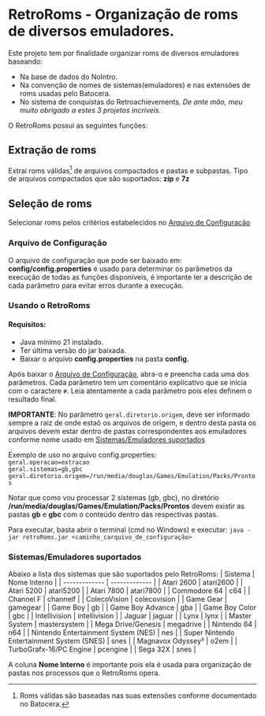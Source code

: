 # RetroRoms - Organização de roms de diversos emuladores.

Este projeto tem por finalidade organizar roms de diversos emuladores baseando:
- Na base de dados do NoIntro.
- Na convenção de nomes de sistemas(emuladores) e nas extensões de roms usadas pelo Batocera.
- No sistema de conquistas do Retroachievements.
*De ante mão, meu muito obrigado a estes 3 projetos incríveis.*

O RetroRoms possui as seguintes funções:

## Extração de roms
Extrai roms válidas[^1] de arquivos compactados e pastas e subpastas. Tipo de arquivos compactados que são suportados: **zip** e **7z**


## Seleção de roms
Selecionar roms pelos critérios estabelecidos no [Arquivo de Configuração](https://github.com/Roknauta/retroRoms/edit/master/README.md#arquivo-de-configura%C3%A7%C3%A3o)

### Arquivo de Configuração
O arquivo de configuração que pode ser baixado em: **config/config.properties** é usado para determinar os parâmetros da execução de todas as funções disponíveis, é importante ler a descrição de cada parâmetro para evitar erros durante a execução.

### Usando o RetroRoms
#### Requisitos:
- Java mínimo 21 instalado.
- Ter última versão do jar baixada.
- Baixar o arquivo **config.properties** na pasta **config**.

Após baixar o [Arquivo de Configuração](https://github.com/Roknauta/retroRoms/edit/master/README.md#arquivo-de-configura%C3%A7%C3%A3o), abra-o e preencha cada uma dos parâmetros. Cada parâmetro tem um comentário explicativo que se inicia com o caractere `#`. Leia atentamente a cada parâmetro pois eles definem o resultado final.

**IMPORTANTE**: No parâmetro `geral.diretorio.origem`, deve ser informado sempre a raiz de onde estaõ os arquivos de origem, e dentro desta pasta os arquivos devem estar dentro de pastas correspondentes aos emuladores conforme nome usado em [Sistemas/Emuladores suportados](https://github.com/Roknauta/retroRoms?tab=readme-ov-file#sistemasemuladores-suportados)

Exemplo de uso no arquivo config.properties:</br>
`geral.operacao=extracao` </br>
`geral.sistemas=gb,gbc`</br>
`geral.diretorio.origem=/run/media/douglas/Games/Emulation/Packs/Prontos`

Notar que como vou processar 2 sistemas (gb, gbc), no diretório **/run/media/douglas/Games/Emulation/Packs/Prontos** devem existir as pastas **gb** e **gbc** com o conteúdo dentro das respectivas pastas.

Para executar, basta abrir o terminal (cmd no Windows) e executar: 
`java -jar retroRoms.jar <caminho_carquivo_de_configuração>`

### Sistemas/Emuladores suportados

Abaixo a lista dos sistemas que são suportados pelo RetroRoms:
| Sistema       | Nome Interno |
| ------------- | ------------- |
| Atari 2600    | atari2600  |
| Atari 5200    | atari5200  |
| Atari 7800    | atari7800  |
| Commodore 64    | c64  |
| Channel F    | channelf  |
| ColecoVision    | colecovision  |
| Game Gear     | gamegear  |
| Game Boy    | gb  |
| Game Boy Advance    | gba  |
| Game Boy Color    | gbc  |
| Intellivision    | intellivision  |
| Jaguar    | jaguar  |
| Lynx    | lynx  |
| Master System    | mastersystem  |
| Mega Drive/Genesis    | megadrive  |
| Nintendo 64    | n64  |
| Nintendo Entertainment System (NES) | nes  |
| Super Nintendo Entertainment System (SNES)    | snes  |
| Magnavox Odyssey²    | o2em  |
| TurboGrafx-16/PC Engine    | pcengine  |
| Sega 32X    | snes  |

A coluna **Nome Interno** é importante pois ela é usada para organização de pastas nos processos que o RetroRoms opera.

[^1]: Roms válidas são baseadas nas suas extensões conforme documentado no Batocera.
